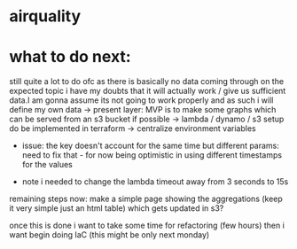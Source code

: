 # airquality

# what to do next:
still quite a lot to do ofc
as there is basically no data coming through on the expected topic i have my
doubts that it will actually work / give us sufficient data.I am gonna assume its
not going to work properly and as such i will define my own data
-> present layer: MVP is to make some graphs which can be served from an s3 bucket if possible
-> lambda / dynamo / s3 setup do be implemented in terraform
-> centralize environment  variables

* issue: the key doesn't account for the same time but different params: need to fix that - for now being optimistic in using different timestamps for the values

* note i needed to change the lambda timeout away from 3 seconds to 15s

remaining steps now:
make a simple page showing the aggregations (keep it very simple just an html table) which gets updated in s3? 

once this is done i want to take some time for refactoring (few hours)
then i want begin doing IaC (this might be only next monday)